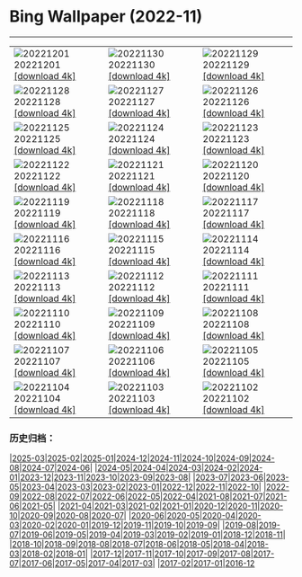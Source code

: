 # Bing Wallpaper (2022-11)
**************

<table><tr><td><img class="wallpaper" src="https://www.bing.com/th?id=OHR.AntarcticaDay_DE-DE7006023135_1920x1080.jpg" alt="20221201"> 20221201 <a href="https://www.bing.com/th?id=OHR.AntarcticaDay_DE-DE7006023135_UHD.jpg">[download 4k]</a></td><td><img class="wallpaper" src="https://www.bing.com/th?id=OHR.RovinjCroatia_DE-DE6853361778_1920x1080.jpg" alt="20221130"> 20221130 <a href="https://www.bing.com/th?id=OHR.RovinjCroatia_DE-DE6853361778_UHD.jpg">[download 4k]</a></td><td><img class="wallpaper" src="https://www.bing.com/th?id=OHR.AschauChiemgau_DE-DE6716018830_1920x1080.jpg" alt="20221129"> 20221129 <a href="https://www.bing.com/th?id=OHR.AschauChiemgau_DE-DE6716018830_UHD.jpg">[download 4k]</a></td></tr><tr><td><img class="wallpaper" src="https://www.bing.com/th?id=OHR.RedPlanetDay_DE-DE6545623622_1920x1080.jpg" alt="20221128"> 20221128 <a href="https://www.bing.com/th?id=OHR.RedPlanetDay_DE-DE6545623622_UHD.jpg">[download 4k]</a></td><td><img class="wallpaper" src="https://www.bing.com/th?id=OHR.Cecropia_DE-DE6397457902_1920x1080.jpg" alt="20221127"> 20221127 <a href="https://www.bing.com/th?id=OHR.Cecropia_DE-DE6397457902_UHD.jpg">[download 4k]</a></td><td><img class="wallpaper" src="https://www.bing.com/th?id=OHR.OliveTreeDay_DE-DE6100270933_1920x1080.jpg" alt="20221126"> 20221126 <a href="https://www.bing.com/th?id=OHR.OliveTreeDay_DE-DE6100270933_UHD.jpg">[download 4k]</a></td></tr><tr><td><img class="wallpaper" src="https://www.bing.com/th?id=OHR.TurenneSunrise_DE-DE5722564700_1920x1080.jpg" alt="20221125"> 20221125 <a href="https://www.bing.com/th?id=OHR.TurenneSunrise_DE-DE5722564700_UHD.jpg">[download 4k]</a></td><td><img class="wallpaper" src="https://www.bing.com/th?id=OHR.WeihnachtsmarktFrauenkirche_DE-DE5434525461_1920x1080.jpg" alt="20221124"> 20221124 <a href="https://www.bing.com/th?id=OHR.WeihnachtsmarktFrauenkirche_DE-DE5434525461_UHD.jpg">[download 4k]</a></td><td><img class="wallpaper" src="https://www.bing.com/th?id=OHR.HelianthusAnnuus_DE-DE4809686194_1920x1080.jpg" alt="20221123"> 20221123 <a href="https://www.bing.com/th?id=OHR.HelianthusAnnuus_DE-DE4809686194_UHD.jpg">[download 4k]</a></td></tr><tr><td><img class="wallpaper" src="https://www.bing.com/th?id=OHR.Waterleidingduinen_DE-DE4558684615_1920x1080.jpg" alt="20221122"> 20221122 <a href="https://www.bing.com/th?id=OHR.Waterleidingduinen_DE-DE4558684615_UHD.jpg">[download 4k]</a></td><td><img class="wallpaper" src="https://www.bing.com/th?id=OHR.FIFA2022_DE-DE4407857199_1920x1080.jpg" alt="20221121"> 20221121 <a href="https://www.bing.com/th?id=OHR.FIFA2022_DE-DE4407857199_UHD.jpg">[download 4k]</a></td><td><img class="wallpaper" src="https://www.bing.com/th?id=OHR.LandartPainting_DE-DE4147262735_1920x1080.jpg" alt="20221120"> 20221120 <a href="https://www.bing.com/th?id=OHR.LandartPainting_DE-DE4147262735_UHD.jpg">[download 4k]</a></td></tr><tr><td><img class="wallpaper" src="https://www.bing.com/th?id=OHR.ZNPVR_DE-DE4002735203_1920x1080.jpg" alt="20221119"> 20221119 <a href="https://www.bing.com/th?id=OHR.ZNPVR_DE-DE4002735203_UHD.jpg">[download 4k]</a></td><td><img class="wallpaper" src="https://www.bing.com/th?id=OHR.IslamicArt_DE-DE3832982768_1920x1080.jpg" alt="20221118"> 20221118 <a href="https://www.bing.com/th?id=OHR.IslamicArt_DE-DE3832982768_UHD.jpg">[download 4k]</a></td><td><img class="wallpaper" src="https://www.bing.com/th?id=OHR.McKenzieRiverTrail_DE-DE7823678540_1920x1080.jpg" alt="20221117"> 20221117 <a href="https://www.bing.com/th?id=OHR.McKenzieRiverTrail_DE-DE7823678540_UHD.jpg">[download 4k]</a></td></tr><tr><td><img class="wallpaper" src="https://www.bing.com/th?id=OHR.Unesco50_DE-DE7652061087_1920x1080.jpg" alt="20221116"> 20221116 <a href="https://www.bing.com/th?id=OHR.Unesco50_DE-DE7652061087_UHD.jpg">[download 4k]</a></td><td><img class="wallpaper" src="https://www.bing.com/th?id=OHR.HedgehogNest_DE-DE7501309062_1920x1080.jpg" alt="20221115"> 20221115 <a href="https://www.bing.com/th?id=OHR.HedgehogNest_DE-DE7501309062_UHD.jpg">[download 4k]</a></td><td><img class="wallpaper" src="https://www.bing.com/th?id=OHR.IsarwinkelSylvenstein_DE-DE5855301818_1920x1080.jpg" alt="20221114"> 20221114 <a href="https://www.bing.com/th?id=OHR.IsarwinkelSylvenstein_DE-DE5855301818_UHD.jpg">[download 4k]</a></td></tr><tr><td><img class="wallpaper" src="https://www.bing.com/th?id=OHR.SanGiovanni_DE-DE7351494423_1920x1080.jpg" alt="20221113"> 20221113 <a href="https://www.bing.com/th?id=OHR.SanGiovanni_DE-DE7351494423_UHD.jpg">[download 4k]</a></td><td><img class="wallpaper" src="https://www.bing.com/th?id=OHR.HainesEagle_DE-DE7189622453_1920x1080.jpg" alt="20221112"> 20221112 <a href="https://www.bing.com/th?id=OHR.HainesEagle_DE-DE7189622453_UHD.jpg">[download 4k]</a></td><td><img class="wallpaper" src="https://www.bing.com/th?id=OHR.MountAbu_DE-DE7025213004_1920x1080.jpg" alt="20221111"> 20221111 <a href="https://www.bing.com/th?id=OHR.MountAbu_DE-DE7025213004_UHD.jpg">[download 4k]</a></td></tr><tr><td><img class="wallpaper" src="https://www.bing.com/th?id=OHR.BadLightning_DE-DE6552304383_1920x1080.jpg" alt="20221110"> 20221110 <a href="https://www.bing.com/th?id=OHR.BadLightning_DE-DE6552304383_UHD.jpg">[download 4k]</a></td><td><img class="wallpaper" src="https://www.bing.com/th?id=OHR.RosenMauer_DE-DE5571562915_1920x1080.jpg" alt="20221109"> 20221109 <a href="https://www.bing.com/th?id=OHR.RosenMauer_DE-DE5571562915_UHD.jpg">[download 4k]</a></td><td><img class="wallpaper" src="https://www.bing.com/th?id=OHR.YiPeng_DE-DE5545632427_1920x1080.jpg" alt="20221108"> 20221108 <a href="https://www.bing.com/th?id=OHR.YiPeng_DE-DE5545632427_UHD.jpg">[download 4k]</a></td></tr><tr><td><img class="wallpaper" src="https://www.bing.com/th?id=OHR.CrestedButteEclispe_DE-DE5140627772_1920x1080.jpg" alt="20221107"> 20221107 <a href="https://www.bing.com/th?id=OHR.CrestedButteEclispe_DE-DE5140627772_UHD.jpg">[download 4k]</a></td><td><img class="wallpaper" src="https://www.bing.com/th?id=OHR.MarathonSunday_DE-DE5010264422_1920x1080.jpg" alt="20221106"> 20221106 <a href="https://www.bing.com/th?id=OHR.MarathonSunday_DE-DE5010264422_UHD.jpg">[download 4k]</a></td><td><img class="wallpaper" src="https://www.bing.com/th?id=OHR.Trossachs_DE-DE4865527631_1920x1080.jpg" alt="20221105"> 20221105 <a href="https://www.bing.com/th?id=OHR.Trossachs_DE-DE4865527631_UHD.jpg">[download 4k]</a></td></tr><tr><td><img class="wallpaper" src="https://www.bing.com/th?id=OHR.Deities_DE-DE4699314120_1920x1080.jpg" alt="20221104"> 20221104 <a href="https://www.bing.com/th?id=OHR.Deities_DE-DE4699314120_UHD.jpg">[download 4k]</a></td><td><img class="wallpaper" src="https://www.bing.com/th?id=OHR.AmboseliBioshere_DE-DE6294150425_1920x1080.jpg" alt="20221103"> 20221103 <a href="https://www.bing.com/th?id=OHR.AmboseliBioshere_DE-DE6294150425_UHD.jpg">[download 4k]</a></td><td><img class="wallpaper" src="https://www.bing.com/th?id=OHR.BridgeofSighs_DE-DE1060202609_1920x1080.jpg" alt="20221102"> 20221102 <a href="https://www.bing.com/th?id=OHR.BridgeofSighs_DE-DE1060202609_UHD.jpg">[download 4k]</a></td></tr></table>

### 历史归档：

|[2025-03](/../2025-03/2025-03.md)|[2025-02](/../2025-02/2025-02.md)|[2025-01](/../2025-01/2025-01.md)|[2024-12](/../2024-12/2024-12.md)|[2024-11](/../2024-11/2024-11.md)|[2024-10](/../2024-10/2024-10.md)|[2024-09](/../2024-09/2024-09.md)|[2024-08](/../2024-08/2024-08.md)|[2024-07](/../2024-07/2024-07.md)|[2024-06](/../2024-06/2024-06.md)|
|[2024-05](/../2024-05/2024-05.md)|[2024-04](/../2024-04/2024-04.md)|[2024-03](/../2024-03/2024-03.md)|[2024-02](/../2024-02/2024-02.md)|[2024-01](/../2024-01/2024-01.md)|[2023-12](/../2023-12/2023-12.md)|[2023-11](/../2023-11/2023-11.md)|[2023-10](/../2023-10/2023-10.md)|[2023-09](/../2023-09/2023-09.md)|[2023-08](/../2023-08/2023-08.md)|
|[2023-07](/../2023-07/2023-07.md)|[2023-06](/../2023-06/2023-06.md)|[2023-05](/../2023-05/2023-05.md)|[2023-04](/../2023-04/2023-04.md)|[2023-03](/../2023-03/2023-03.md)|[2023-02](/../2023-02/2023-02.md)|[2023-01](/../2023-01/2023-01.md)|[2022-12](/../2022-12/2022-12.md)|[2022-11](/2022-11.md)|[2022-10](/../2022-10/2022-10.md)|
|[2022-09](/../2022-09/2022-09.md)|[2022-08](/../2022-08/2022-08.md)|[2022-07](/../2022-07/2022-07.md)|[2022-06](/../2022-06/2022-06.md)|[2022-05](/../2022-05/2022-05.md)|[2022-04](/../2022-04/2022-04.md)|[2021-08](/../2021-08/2021-08.md)|[2021-07](/../2021-07/2021-07.md)|[2021-06](/../2021-06/2021-06.md)|[2021-05](/../2021-05/2021-05.md)|
|[2021-04](/../2021-04/2021-04.md)|[2021-03](/../2021-03/2021-03.md)|[2021-02](/../2021-02/2021-02.md)|[2021-01](/../2021-01/2021-01.md)|[2020-12](/../2020-12/2020-12.md)|[2020-11](/../2020-11/2020-11.md)|[2020-10](/../2020-10/2020-10.md)|[2020-09](/../2020-09/2020-09.md)|[2020-08](/../2020-08/2020-08.md)|[2020-07](/../2020-07/2020-07.md)|
|[2020-06](/../2020-06/2020-06.md)|[2020-05](/../2020-05/2020-05.md)|[2020-04](/../2020-04/2020-04.md)|[2020-03](/../2020-03/2020-03.md)|[2020-02](/../2020-02/2020-02.md)|[2020-01](/../2020-01/2020-01.md)|[2019-12](/../2019-12/2019-12.md)|[2019-11](/../2019-11/2019-11.md)|[2019-10](/../2019-10/2019-10.md)|[2019-09](/../2019-09/2019-09.md)|
|[2019-08](/../2019-08/2019-08.md)|[2019-07](/../2019-07/2019-07.md)|[2019-06](/../2019-06/2019-06.md)|[2019-05](/../2019-05/2019-05.md)|[2019-04](/../2019-04/2019-04.md)|[2019-03](/../2019-03/2019-03.md)|[2019-02](/../2019-02/2019-02.md)|[2019-01](/../2019-01/2019-01.md)|[2018-12](/../2018-12/2018-12.md)|[2018-11](/../2018-11/2018-11.md)|
|[2018-10](/../2018-10/2018-10.md)|[2018-09](/../2018-09/2018-09.md)|[2018-08](/../2018-08/2018-08.md)|[2018-07](/../2018-07/2018-07.md)|[2018-06](/../2018-06/2018-06.md)|[2018-05](/../2018-05/2018-05.md)|[2018-04](/../2018-04/2018-04.md)|[2018-03](/../2018-03/2018-03.md)|[2018-02](/../2018-02/2018-02.md)|[2018-01](/../2018-01/2018-01.md)|
|[2017-12](/../2017-12/2017-12.md)|[2017-11](/../2017-11/2017-11.md)|[2017-10](/../2017-10/2017-10.md)|[2017-09](/../2017-09/2017-09.md)|[2017-08](/../2017-08/2017-08.md)|[2017-07](/../2017-07/2017-07.md)|[2017-06](/../2017-06/2017-06.md)|[2017-05](/../2017-05/2017-05.md)|[2017-04](/../2017-04/2017-04.md)|[2017-03](/../2017-03/2017-03.md)|
|[2017-02](/../2017-02/2017-02.md)|[2017-01](/../2017-01/2017-01.md)|[2016-12](/../2016-12/2016-12.md)